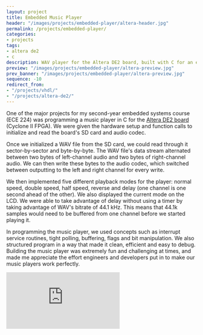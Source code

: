 ```yaml
---
layout: project
title: Embedded Music Player
header: "/images/projects/embedded-player/altera-header.jpg"
permalink: /projects/embedded-player/
categories:
- projects
tags:
- altera de2
- c
description: WAV player for the Altera DE2 board, built with C for an embedded systems course.
preview: "/images/projects/embedded-player/altera-preview.jpg"
prev_banner: "/images/projects/embedded-player/altera-preview.jpg"
sequence: -10
redirect_from:
- "/projects/vhdl/"
- "/projects/altera-de2/"
---
```


One of the major projects for my second-year embedded systems course (ECE 224) was programming a music player in C for the [Altera DE2 board](http://www.altera.com/education/univ/materials/boards/de2/unv-de2-board.html) (Cyclone II FPGA). We were given the hardware setup and function calls to initialize and read the board's SD card and audio codec.

Once we initialized a WAV file from the SD card, we could read through it sector-by-sector and byte-by-byte. The WAV file's data stream alternated between two bytes of left-channel audio and two bytes of right-channel audio. We can then write these bytes to the audio codec, which switched between outputting to the left and right channel for every write.

We then implemented five different playback modes for the player: normal speed, double speed, half speed, reverse and delay (one channel is one second ahead of the other). We also displayed the current mode on the LCD. We were able to take advantage of delay without using a timer by taking advantage of WAV's bitrate of 44.1 kHz. This means that 44.1k samples would need to be buffered from one channel before we started playing it.

In programming the music player, we used concepts such as interrupt service routines, tight polling, buffering, flags and bit manipulation. We also structured program in a way that made it clean, efficient and easy to debug. Building the music player was extremely fun and challenging at times, and made me appreciate the effort engineers and developers put in to make our music players work perfectly.

<div class="embed-responsive embed-responsive-16by9 col-center" style="margin-bottom: 17px;">
    <iframe src="https://www.youtube.com/embed/i0J22zAzPFw" frameborder="0" allowfullscreen></iframe>
</div>